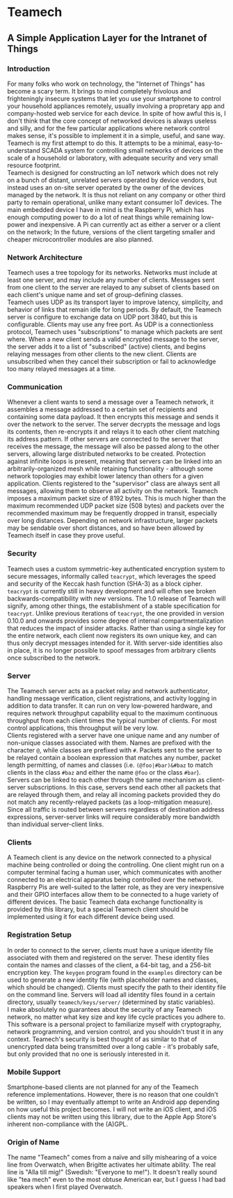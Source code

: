 # Teamech
## A Simple Application Layer for the Intranet of Things
  
### Introduction
For many folks who work on technology, the "Internet of Things" has become a scary term. It 
brings to mind completely frivolous and frighteningly insecure systems that let you use your
smartphone to control your household appliances remotely, usually involving a propretary app
and company-hosted web service for each device. In spite of how awful this is, I don't think
that the core concept of networked devices is always useless and silly, and for the few
particular applications where network control makes sense, it's possible to implement it in
a simple, useful, and sane way. Teamech is my first attempt to do this. It attempts to be a
minimal, easy-to-understand SCADA system for controlling small networks of devices on the
scale of a household or laboratory, with adequate security and very small resource footprint.  
Teamech is designed for constructing an IoT network which does not rely on a bunch of
distant, unrelated servers operated by device vendors, but instead uses an on-site server
operated by the owner of the devices managed by the network. It is thus not reliant on any
company or other third party to remain operational, unlike many extant consumer IoT devices.
The main embedded device I have in mind is the Raspberry Pi, which has enough computing power
to do a lot of neat things while remaining low-power and inexpensive. A Pi can currently act
as either a server or a client on the network; In the future, versions of the client 
targeting smaller and cheaper microcontroller modules are also planned.  
  
### Network Architecture
Teamech uses a tree topology for its networks. Networks must include at least one server, and
may include any number of clients. Messages sent from one client to the server are relayed to
any subset of clients based on each client's unique name and set of group-defining classes.  
Teamech uses UDP as its transport layer to improve latency, simplicity, and behavior of 
links that remain idle for long periods. By default, the Teamech server is configure to
exchange data on UDP port 3840, but this is configurable. Clients may use any free port. 
As UDP is a connectionless protocol, Teamech uses "subscriptions" to manage which packets are
sent where. When a new client sends a valid encrypted message to the server, the server adds 
it to a list of "subscribed" (active) clients, and begins relaying messages from other clients 
to the new client. Clients are unsubscribed when they cancel their subscription or fail to 
acknowledge too many relayed messages at a time.
  
### Communication
Whenever a client wants to send a message over a Teamech network, it assembles a message
addressed to a certain set of recipients and containing some data payload. It then encrypts
this message and sends it over the network to the server. The server decrypts the message and
logs its contents, then re-encrypts it and relays it to each other client matching its
address pattern. If other servers are connected to the server that receives the message, the
message will also be passed along to the other servers, allowing large distributed networks
to be created. Protection against infinite loops is present, meaning that servers can be
linked into an arbitrarily-organized mesh while retaining functionality - although some
network topologies may exhibit lower latency than others for a given application.
Clients registered to the "supervisor" class are always sent all messages, allowing them to
observe all activity on the network.
Teamech imposes a maximum packet size of 8192 bytes. This is much higher than the maximum
recommended UDP packet size (508 bytes) and packets over the recommended maximum may be
frequently dropped in transit, especially over long distances. Depending on network
infrastructure, larger packets may be sendable over short distances, and so have been allowed
by Teamech itself in case they prove useful.
  
### Security
Teamech uses a custom symmetric-key authenticated encryption system to secure messages,
informally called `teacrypt`, which leverages the speed and security of the Keccak hash
function (SHA-3) as a block cipher. `teacrypt` is currently still in heavy development
and will often see broken backwards-compatibility with new versions. The 1.0 release of
Teamech will signify, among other things, the establishment of a stable specification for
`teacrypt`. 
Unlike previous iterations of `teacrypt`, the one provided in version 0.10.0 and onwards 
provides some degree of internal compartmentalization that reduces the impact of insider 
attacks. Rather than using a single key for the entire network, each client now registers its
own unique key, and can thus only decrypt messages intended for it. With server-side 
identities also in place, it is no longer possible to spoof messages from arbitrary clients
once subscribed to the network.
  
### Server
The Teamech server acts as a packet relay and network authenticator, handling message 
verification, client registrations, and activity logging in addition to data transfer. It can
run on very low-powered hardware, and requires network throughput capability equal to the 
maximum continuous throughput from each client times the typical number of clients. For most
control applications, this throughput will be very low.  
Clients registered with a server have one unique name and any number of non-unique classes 
associated with them. Names are prefixed with the character `@`, while classes are prefixed
with `#`. Packets sent to the server to be relayed contain a boolean expression that matches
any number, packet length permitting, of names and classes (i.e. `(@foo|#bar)&#baz` to match
clients in the class `#baz` and either the name `@foo` or the class `#bar`).  
Servers can be linked to each other through the same mechanism as client-server 
subscriptions. In this case, servers send each other all packets that are relayed through 
them, and relay all incoming packets provided they do not match any recently-relayed packets
(as a loop-mitigation measure). Since all traffic is routed between servers regardless of 
destination address expressions, server-server links will require considerably more bandwidth
than individual server-client links.

### Clients
A Teamech client is any device on the network connected to a physical machine being 
controlled or doing the controlling. One client might run on a computer terminal facing a
human user, which communicates with another connected to an electrical apparatus being 
controlled over the network. Raspberry Pis are well-suited to the latter role, as they are
very inexpensive and their GPIO interfaces allow them to be connected to a huge variety of
different devices. The basic Teamech data exchange functionality is provided by this library,
but a special Teamech client should be implemented using it for each different device being
used.

### Registration Setup
In order to connect to the server, clients must have a unique identity file associated with
them and registered on the server. These identity files contain the names and classes of the
client, a 64-bit tag, and a 256-bit encryption key. The `keygen` program found in the
`examples` directory can be used to generate a new identity file (with placeholder names and
classes, which should be changed). Clients must specify the path to their identity file on
the command line. Servers will load all identity files found in a certain directory, usually
`teamech/keys/server/` (determined by static variables).  
I make absolutely no guarantees about the security of any Teamech network, no matter what key
size and key life cycle practices you adhere to. This software is a personal project to
familiarize myself with cryptography, network programming, and version control, and you
shouldn't trust it in any context. Teamech's security is best thought of as similar to that
of unencrypted data being transmitted over a long cable - it's probably safe, but only
provided that no one is seriously interested in it.

### Mobile Support
Smartphone-based clients are not planned for any of the Teamech reference implementations.
However, there is no reason that one couldn't be written, so I may eventually attempt to
write an Android app depending on how useful this project becomes. I will not write an iOS
client, and iOS clients may not be written using this library, due to the Apple App Store's
inherent non-compliance with the (A)GPL.

### Origin of Name
The name "Teamech" comes from a naïve and silly mishearing of a voice line from Overwatch,
when Brigitte activates her ultimate ability. The real line is "Alla till mig!" (Swedish:
"Everyone to me!"). It doesn't really sound like "tea mech" even to the most obtuse American
ear, but I guess I had bad speakers when I first played Overwatch.  
